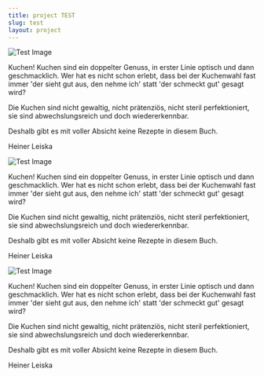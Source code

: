 ```yaml
---
title: project TEST
slug: test
layout: project
---
```


![Test Image](https://www.leiska.de/img/uploads/01_LEISKA_3276-02.jpg "a title")

Kuchen! Kuchen sind ein doppelter Genuss, in erster Linie optisch und dann geschmacklich. Wer hat es nicht schon erlebt, dass bei der Kuchenwahl fast immer 'der sieht gut aus, den nehme ich' statt 'der schmeckt gut' gesagt wird?
  
Die Kuchen sind nicht gewaltig, nicht prätenziös, nicht steril perfektioniert, sie sind abwechslungsreich und doch wiedererkennbar.
  
Deshalb gibt es mit voller Absicht keine Rezepte in diesem Buch.
  
Heiner Leiska

![Test Image](https://www.leiska.de/img/uploads/01_LEISKA_3276-02.jpg "a title")

Kuchen! Kuchen sind ein doppelter Genuss, in erster Linie optisch und dann geschmacklich. Wer hat es nicht schon erlebt, dass bei der Kuchenwahl fast immer 'der sieht gut aus, den nehme ich' statt 'der schmeckt gut' gesagt wird?
  
Die Kuchen sind nicht gewaltig, nicht prätenziös, nicht steril perfektioniert, sie sind abwechslungsreich und doch wiedererkennbar.
  
Deshalb gibt es mit voller Absicht keine Rezepte in diesem Buch.
  
Heiner Leiska

![Test Image](https://www.leiska.de/img/uploads/01_LEISKA_3276-02.jpg "a title")

Kuchen! Kuchen sind ein doppelter Genuss, in erster Linie optisch und dann geschmacklich. Wer hat es nicht schon erlebt, dass bei der Kuchenwahl fast immer 'der sieht gut aus, den nehme ich' statt 'der schmeckt gut' gesagt wird?
  
Die Kuchen sind nicht gewaltig, nicht prätenziös, nicht steril perfektioniert, sie sind abwechslungsreich und doch wiedererkennbar.
  
Deshalb gibt es mit voller Absicht keine Rezepte in diesem Buch.
  
Heiner Leiska
